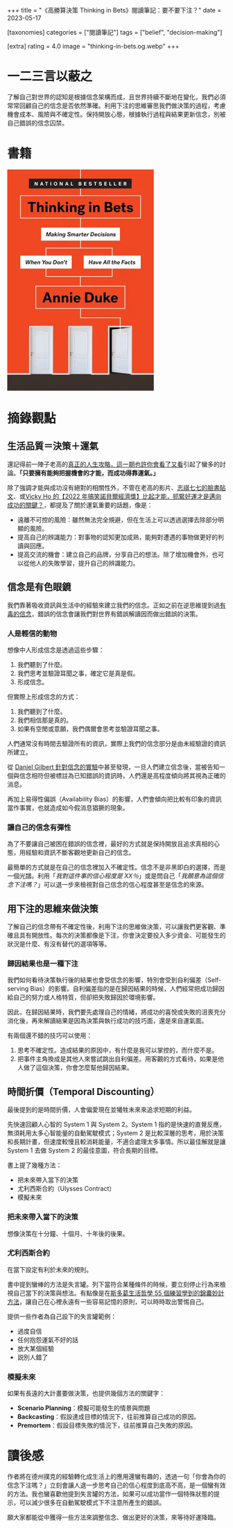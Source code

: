 +++
title = "《高勝算決策 Thinking in Bets》閱讀筆記：要不要下注？"
date = 2023-05-17

[taxonomies]
categories = ["閱讀筆記"]
tags = ["belief", "decision-making"]

[extra]
rating = 4.0
image = "thinking-in-bets.og.webp"
+++

# 一二三言以蔽之

了解自己對世界的認知是根據信念架構而成，且世界持續不斷地在變化，我們必須常常回顧自己的信念是否依然準確。利用下注的思維審思我們做決策的過程，考慮機會成本、風險與不確定性。保持開放心態，根據執行過程與結果更新信念，別被自己錯誤的信念囚禁。

# 書籍

[![](thinking-in-bets.webp)](https://www.goodreads.com/book/show/35957157-thinking-in-bets)

# 摘錄觀點

## 生活品質＝決策＋運氣

還記得前一陣子老高的[真正的人生攻略，這一期也許你會看了又看](https://youtu.be/qzIfQ5_gYzc)引起了蠻多的討論。**「只要擁有能夠把握機會的才能，而成功得靠運氣。」**

除了強調才能與成功沒有絕對的相關性外，不管在老高的影片、[志祺七七的臉書貼文](https://www.facebook.com/ChihChyiChang/posts/pfbid02J9HqDfQWmk8Uf5hmxtp4dcJ6tFwMnXYGS9rRdcesxjsMUDb1mDGq6Gpp2s4U9aCSl)、或[Vicky Ho 的【2022 年搞笑諾貝爾經濟獎】比起才能，抓緊好運才是邁向成功的關鍵？](https://vickyho.com/the-role-of-luck-in-life-success/)，都提及了關於運氣重要的話題，像是：
* 遠離不可控的風險：雖然無法完全規避，但在生活上可以透過選擇去除部分明顯的風險。
* 提高自己的辨識能力：對事物的認知更加成熟，能夠對遭遇的事物做更好的判讀與回應。
* 提高交流的機會：建立自己的品牌，分享自己的想法。除了增加機會外，也可以從他人的失敗學習，提升自己的辨識能力。

## 信念是有色眼鏡

我們靠著吸收資訊與生活中的經驗來建立我們的信念。正如之前在逆思維提到過[有毒的信念](@/reading-notes/think-again/index.md#poisoned-belief)，錯誤的信念會讓我們對世界有錯誤解讀因而做出錯誤的決策。

### 人是輕信的動物

想像中人形成信念是透過這些步驟：
1. 我們聽到了什麼。
2. 我們思考並驗證耳聞之事，確定它是真是假。
3. 形成信念。

但實際上形成信念的方式：
1. 我們聽到了什麼。
2. 我們相信那是真的。
3. 如果有空閒或意願，我們偶爾會思考並驗證耳聞之事。

人們通常沒有時間去驗證所有的資訊，實際上我們的信念部分是由未經驗證的資訊所建立。

從 [Daniel Gilbert 針對信念的實驗](https://explorable.com/understanding-and-belief)中甚至發現，一旦人們建立信念後，當被告知一個與信念相符但被標註為已知錯誤的資訊時，人們還是高程度傾向將其視為正確的消息。

再加上易得性偏誤（Availability Bias）的影響，人們會傾向把比較有印象的資訊當作事實，也就造成如今假消息猖獗的現象。

### 讓自己的信念有彈性

為了不要讓自己被困在錯誤的信念裡，最好的方式就是保持開放且追求真相的心態，用經驗和資訊不斷客觀地更新自己的信念。

最簡單的方式就是在自己的信念裡加入不確定性。信念不是非黑即白的選擇，而是一個光譜。利用「*我對這件事的信心程度是 XX％*」或是問自己「*我願意為這個信念下注嗎？*」可以退一步來檢視對自己信念的信心程度甚至是信念的來源。

## 用下注的思維來做決策

了解自己的信念帶有不確定性後，利用下注的思維做決策，可以讓我們更客觀、準確且具有開放性。每次的決策都像是下注，你會決定要投入多少資金、可能發生的狀況是什麼、有沒有替代的選項等等。

### 歸因結果也是一種下注

我們如何看待決策執行後的結果也會受信念的影響，特別會受到自利偏差（Self-serving Bias）的影響。自利偏差指的是在歸因結果的時候，人們經常把成功歸因給自己的努力或人格特質，但卻把失敗歸因於環境影響。

因此，在歸因結果時，我們要先處理自己的情緒，將成功的喜悅或失敗的沮喪充分消化後，再來解讀結果是因為決策與執行成功的技巧面，還是來自運氣面。

有兩個還不錯的技巧可以使用：
1. 思考不確定性。造成結果的原因中，有什麼是我可以掌控的，而什麼不是。
2. 把事件主角換成是其他人來嘗試跳出自利偏差。用客觀的方式看待，如果是他人做了這個決策，你會怎麼幫他歸因結果。

## 時間折價（Temporal Discounting）

最後提到的是時間折價，人會偏愛現在並犧牲未來來追求短期的利益。

先快速回顧人心智的 System 1 與 System 2。System 1 指的是快速的直覺反應，無須耗用太多心智能量的自動駕駛模式；System 2 是比較深層的思考，用於決策和長期計畫，但速度較慢且較消耗能量，不適合處理太多事情。所以最佳解就是讓 System 1 去做 System 2 的最佳意圖，符合長期的目標。

書上提了幾種方法：
* 把未來帶入當下的決策
* 尤利西斯合約（Ulysses Contract）
* 模擬未來

### 把未來帶入當下的決策

想像決策在十分鐘、十個月、十年後的後果。

### 尤利西斯合約

在當下設定有利於未來的規則。

書中提到蠻棒的方法是失言罐。列下當符合某種條件的時候，要立刻停止行為來檢視自己當下的決策與想法。有點像是在[斯多葛生活哲學 55 個練習學到的錦囊妙計方法](@/reading-notes/the-little-book-of-stoicism/index.md#mental-hints)，讓自己在心裡永遠有一些容易記憶的原則，可以時時取出警惕自己。

提供一些作者為自己設下的失言罐範例：
* 過度自信
* 任何抱怨運氣不好的話
* 放大某個經驗
* 説別人錯了

### 模擬未來

如果有長遠的大計畫要做決策，也提供幾個方法的關鍵字：
* **Scenario Planning**：模擬可能發生的情景與問題
* **Backcasting**：假設達成目標的情況下，往前推算自己成功的原因。
* **Premortem**：假設目標失敗的情況下，往前推算自己失敗的原因。

# 讀後感

作者將在德州撲克的經驗轉化成生活上的應用還蠻有趣的，透過一句「你會為你的信念下注嗎？」立刻會讓人退一步思考自己的信心程度到底高不高，是一個蠻有效的方法。我也蠻喜歡他提到失言罐的方法，如果可以成功當作一個特殊狀態的提示，可以減少很多在自動駕駛模式下不注意所產生的錯誤。

願大家都能從中獲得一些方法來調整信念、做出更好的決策，來等待好運降臨。


